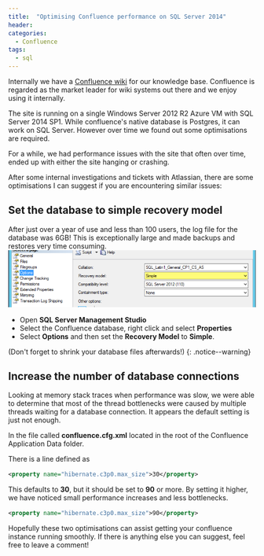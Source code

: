 ```yaml
---
title:  "Optimising Confluence performance on SQL Server 2014"
header:
categories: 
  - Confluence
tags:
  - sql
---
```


Internally we have a [Confluence wiki](https://www.atlassian.com/software/confluence) for our knowledge base. Confluence is regarded as the market leader for wiki systems out there and we enjoy using it internally. 

The site is running on a single Windows Server 2012 R2 Azure VM with SQL Server 2014 SP1. While confluence's native database is Postgres,  it can work on SQL Server. However over time we found out some optimisations are required.

For a while, we had performance issues with the site that often over time, ended up with either the site hanging or crashing.

After some internal investigations and tickets with Atlassian, there are some optimisations I can suggest if you are encountering similar issues:

## Set the database to simple recovery model
After just over a year of use and less than 100 users, the log file for the database was 6GB! This is exceptionally large and made backups and restores very time consuming.
![](/assets/images/2015/06/confluence-db-model2.png)

* Open **SQL Server Management Studio**
* Select the Confluence database, right click and select **Properties**
* Select **Options** and then set the **Recovery Model** to **Simple**.

(Don't forget to shrink your database files afterwards!)
{: .notice--warning}

## Increase the number of database connections
Looking at memory stack traces when performance was slow, we were able to determine that most of the thread bottlenecks were caused by multiple threads waiting for a database connection. It appears the default setting is just not enough.

In the file called **confluence.cfg.xml** located in the root of the Confluence Application Data folder.

There is a line defined as

```xml
<property name="hibernate.c3p0.max_size">30</property>
```

This defaults to **30**, but it should be set to **90** or more. By setting it higher, we have noticed small performance increases and less bottlenecks.

```xml
<property name="hibernate.c3p0.max_size">90</property>
```

Hopefully these two optimisations can assist getting your confluence instance running smoothly. If there is anything else you can suggest, feel free to leave a comment!